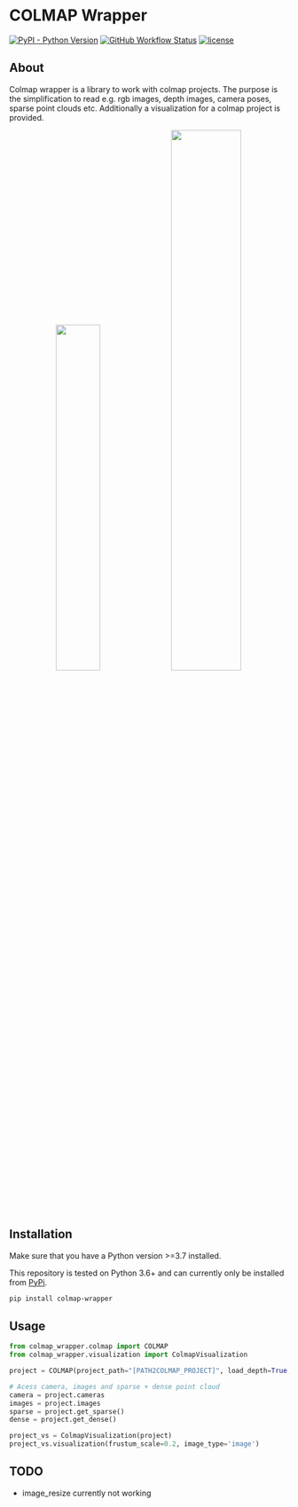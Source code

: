 # COLMAP Wrapper

<a href="https://img.shields.io/pypi/pyversions/colmap-wrapper"><img alt="PyPI - Python Version" src="https://img.shields.io/pypi/pyversions/colmap-wrapper"></a>
<a href="https://github.com/meyerls/colmap-wrapper/actions"><img alt="GitHub Workflow Status" src="https://img.shields.io/github/workflow/status/meyerls/colmap-wrapper/Python%20package"></a>
<a href="https://github.com/meyerls/colmap_wrapper/blob/main/LICENSE"><img alt="license" src="https://img.shields.io/github/license/meyerls/colmap-wrapper"></a>

## About 

Colmap wrapper is a library to work with colmap projects. The purpose is the simplification to read e.g. rgb images, depth
images, camera poses, sparse point clouds etc. Additionally a visualization for a colmap project is provided.

<p align="center">
    <img width="40%" src="img/img_1.png">
    <img width="50%" src="img/img_2.png">
</p>

## Installation

Make sure that you have a Python version >=3.7 installed.

This repository is tested on Python 3.6+ and can currently only be installed
from [PyPi](https://pypi.org/project/colmap-wrapper/).

 ````bash
pip install colmap-wrapper
 ````

## Usage

```python
from colmap_wrapper.colmap import COLMAP
from colmap_wrapper.visualization import ColmapVisualization

project = COLMAP(project_path="[PATH2COLMAP_PROJECT]", load_depth=True, image_resize=0.3)

# Acess camera, images and sparse + dense point cloud
camera = project.cameras
images = project.images
sparse = project.get_sparse()
dense = project.get_dense()

project_vs = ColmapVisualization(project)
project_vs.visualization(frustum_scale=0.2, image_type='image')
```

## TODO
- image_resize currently not working